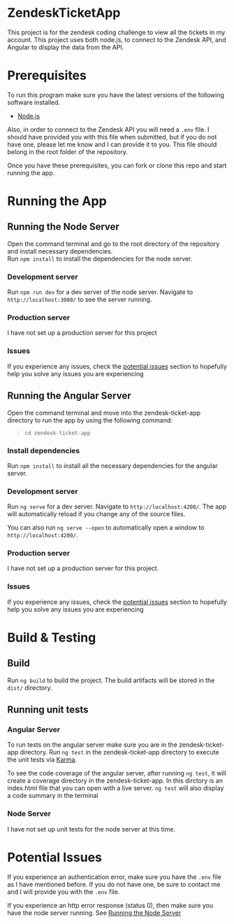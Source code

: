 # ZendeskTicketApp
This project is for the zendesk coding challenge to view all the tickets
in my account. This project uses both node.js, to connect to the Zendesk API,
and Angular to display the data from the API.

# Prerequisites
To run this program make sure you have the latest versions of the following software installed.

- [Node.js](https://nodejs.org/en/download/)

Also, in order to connect to the Zendesk API you will need a `.env` file. I should have provided you with this file when submitted, but if you do not have one, please let me know and I can provide it to you. This file should belong in the root folder of the repository.

Once you have these prerequisites, you can fork or clone this repo and start running the app.

# Running the App

## Running the Node Server
Open the command terminal and go to the root directory of the repository and install necessary dependencies.  
Run `npm install` to install the dependencies for the node server.

### Development server
Run `npm run dev` for a dev server of the node server. Navigate to `http://localhost:3080/` to see the server running.

### Production server

I have not set up a production server for this project

### Issues
If you experience any issues, check the [potential issues](#potential-issues) section to hopefully help you solve any issues you are experiencing

## Running the Angular Server
Open the command terminal and move into the zendesk-ticket-app directory to run the app by using the following command:
>`cd zendesk-ticket-app`
### Install dependencies
Run `npm install` to install all the necessary dependencies for the angular server.

### Development server

Run `ng serve` for a dev server. Navigate to `http://localhost:4200/`. The app will automatically reload if you change any of the source files.

You can also run `ng serve --open` to automatically open a window to `http://localhost:4200/`.

### Production server

I have not set up a production server for this project.

### Issues
If you experience any issues, check the [potential issues](#potential-issues) section to hopefully help you solve any issues you are experiencing

# Build & Testing
## Build

Run `ng build` to build the project. The build artifacts will be stored in the `dist/` directory.

## Running unit tests

### Angular Server

To run tests on the angular server make sure you are in the zendesk-ticket-app directory. Run `ng test` in the zendesk-ticket-app directory to execute the unit tests via [Karma](https://karma-runner.github.io).

To see the code coverage of the angular server, after running `ng test`, it will create a coverage directory in the zendesk-ticket-app. In this dirctory is an index.html file that you can open with a live server. `ng test` will also display a code summary in the terminal

### Node Server

I have not set up unit tests for the node server at this time.

# Potential Issues
If you experience an authentication error, make sure you have the `.env` file as I have mentioned before. If you do not have one, be sure to contact me and I will provide you with the `.env` file.

If you experience an http error response (status 0), then make sure you have the node server running. See [Running the Node Server](#running-the-node-server)
